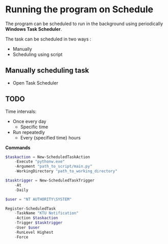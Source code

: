 # Running the program on Schedule

The program can be scheduled to run in the background using periodically **Windows Task Scheduler**.

The task can be scheduled in two ways :
- Manually
- Scheduling using script

## Manually scheduling task
- Open Task Scheduler

## TODO
Time intervals:
- Once every day
    - Specific time
- Run repeatedly
    - Every {specified time} hours

**Commands**
```powershell
$taskaction = New-ScheduledTaskAction
    -Execute "pythonw.exe"
    -Argument "path_to_script/main.py"
    -WorkingDirectory "path_to_working_directory"

$tasktrigger = New-ScheduledTaskTrigger
    -At 
    -Daily

$user = "NT AUTHORITY\SYSTEM"

Register-ScheduledTask
    -TaskName "KTU Notification"
    -Action $taskaction
    -Trigger $tasktrigger
    -User $user
    -RunLevel Highest
    -Force
```